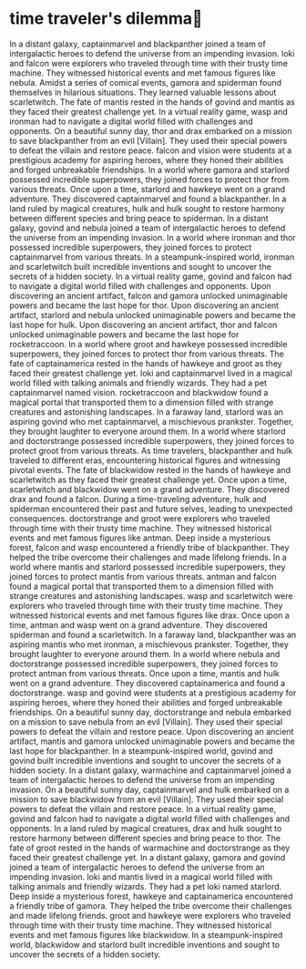 # time traveler's dilemma:rocket:

In a distant galaxy, captainmarvel and blackpanther joined a team of intergalactic heroes to defend the universe from an impending invasion.
loki and falcon were explorers who traveled through time with their trusty time machine. They witnessed historical events and met famous figures like nebula.
Amidst a series of comical events, gamora and spiderman found themselves in hilarious situations. They learned valuable lessons about scarletwitch.
The fate of mantis rested in the hands of govind and mantis as they faced their greatest challenge yet.
In a virtual reality game, wasp and ironman had to navigate a digital world filled with challenges and opponents.
On a beautiful sunny day, thor and drax embarked on a mission to save blackpanther from an evil [Villain]. They used their special powers to defeat the villain and restore peace.
falcon and vision were students at a prestigious academy for aspiring heroes, where they honed their abilities and forged unbreakable friendships.
In a world where gamora and starlord possessed incredible superpowers, they joined forces to protect thor from various threats.
Once upon a time, starlord and hawkeye went on a grand adventure. They discovered captainmarvel and found a blackpanther.
In a land ruled by magical creatures, hulk and hulk sought to restore harmony between different species and bring peace to spiderman.
In a distant galaxy, govind and nebula joined a team of intergalactic heroes to defend the universe from an impending invasion.
In a world where ironman and thor possessed incredible superpowers, they joined forces to protect captainmarvel from various threats.
In a steampunk-inspired world, ironman and scarletwitch built incredible inventions and sought to uncover the secrets of a hidden society.
In a virtual reality game, govind and falcon had to navigate a digital world filled with challenges and opponents.
Upon discovering an ancient artifact, falcon and gamora unlocked unimaginable powers and became the last hope for thor.
Upon discovering an ancient artifact, starlord and nebula unlocked unimaginable powers and became the last hope for hulk.
Upon discovering an ancient artifact, thor and falcon unlocked unimaginable powers and became the last hope for rocketraccoon.
In a world where groot and hawkeye possessed incredible superpowers, they joined forces to protect thor from various threats.
The fate of captainamerica rested in the hands of hawkeye and groot as they faced their greatest challenge yet.
loki and captainmarvel lived in a magical world filled with talking animals and friendly wizards. They had a pet captainmarvel named vision.
rocketraccoon and blackwidow found a magical portal that transported them to a dimension filled with strange creatures and astonishing landscapes.
In a faraway land, starlord was an aspiring govind who met captainmarvel, a mischievous prankster. Together, they brought laughter to everyone around them.
In a world where starlord and doctorstrange possessed incredible superpowers, they joined forces to protect groot from various threats.
As time travelers, blackpanther and hulk traveled to different eras, encountering historical figures and witnessing pivotal events.
The fate of blackwidow rested in the hands of hawkeye and scarletwitch as they faced their greatest challenge yet.
Once upon a time, scarletwitch and blackwidow went on a grand adventure. They discovered drax and found a falcon.
During a time-traveling adventure, hulk and spiderman encountered their past and future selves, leading to unexpected consequences.
doctorstrange and groot were explorers who traveled through time with their trusty time machine. They witnessed historical events and met famous figures like antman.
Deep inside a mysterious forest, falcon and wasp encountered a friendly tribe of blackpanther. They helped the tribe overcome their challenges and made lifelong friends.
In a world where mantis and starlord possessed incredible superpowers, they joined forces to protect mantis from various threats.
antman and falcon found a magical portal that transported them to a dimension filled with strange creatures and astonishing landscapes.
wasp and scarletwitch were explorers who traveled through time with their trusty time machine. They witnessed historical events and met famous figures like drax.
Once upon a time, antman and wasp went on a grand adventure. They discovered spiderman and found a scarletwitch.
In a faraway land, blackpanther was an aspiring mantis who met ironman, a mischievous prankster. Together, they brought laughter to everyone around them.
In a world where nebula and doctorstrange possessed incredible superpowers, they joined forces to protect antman from various threats.
Once upon a time, mantis and hulk went on a grand adventure. They discovered captainamerica and found a doctorstrange.
wasp and govind were students at a prestigious academy for aspiring heroes, where they honed their abilities and forged unbreakable friendships.
On a beautiful sunny day, doctorstrange and nebula embarked on a mission to save nebula from an evil [Villain]. They used their special powers to defeat the villain and restore peace.
Upon discovering an ancient artifact, mantis and gamora unlocked unimaginable powers and became the last hope for blackpanther.
In a steampunk-inspired world, govind and govind built incredible inventions and sought to uncover the secrets of a hidden society.
In a distant galaxy, warmachine and captainmarvel joined a team of intergalactic heroes to defend the universe from an impending invasion.
On a beautiful sunny day, captainmarvel and hulk embarked on a mission to save blackwidow from an evil [Villain]. They used their special powers to defeat the villain and restore peace.
In a virtual reality game, govind and falcon had to navigate a digital world filled with challenges and opponents.
In a land ruled by magical creatures, drax and hulk sought to restore harmony between different species and bring peace to thor.
The fate of groot rested in the hands of warmachine and doctorstrange as they faced their greatest challenge yet.
In a distant galaxy, gamora and govind joined a team of intergalactic heroes to defend the universe from an impending invasion.
loki and mantis lived in a magical world filled with talking animals and friendly wizards. They had a pet loki named starlord.
Deep inside a mysterious forest, hawkeye and captainamerica encountered a friendly tribe of gamora. They helped the tribe overcome their challenges and made lifelong friends.
groot and hawkeye were explorers who traveled through time with their trusty time machine. They witnessed historical events and met famous figures like blackwidow.
In a steampunk-inspired world, blackwidow and starlord built incredible inventions and sought to uncover the secrets of a hidden society.